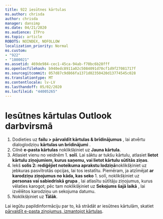 ```yaml
---
title: 922 iesūtnes kārtulas
ms.author: chrisda
author: chrisda
manager: dansimp
ms.date: 04/21/2020
ms.audience: ITPro
ms.topic: article
ROBOTS: NOINDEX, NOFOLLOW
localization_priority: Normal
ms.custom:
- "922"
- "1800021"
ms.assetid: 469de984-cec1-45ca-94ab-f70bc6b28fff
ms.openlocfilehash: b940edc8911a02c5084091d70cf1d9f27081717f
ms.sourcegitcommit: 057d87c9d866fa1371d02350420d13774545c028
ms.translationtype: MT
ms.contentlocale: lv-LV
ms.lasthandoff: 05/02/2020
ms.locfileid: "44005265"
---
```

# <a name="inbox-rules-in-outlook-desktop"></a>Iesūtnes kārtulas Outlook darbvirsmā

1. Dodieties uz **failu > pārvaldīt kārtulas & brīdinājumus** , lai atvērtu dialoglodziņu **kārtulas un brīdinājumi** .
2. Cilnē **e-pasta kārtulas** noklikšķiniet uz **Jauna kārtula**.
3. Atlasiet vienu no veidnēm 1. **solī**. Lai sāktu ar tukšu kārtulu, atlasiet **lietot kārtulu ziņojumiem, kurus saņemu, vai lietot kārtulu sūtītās ziņas**.
4. Iekš **solis 2: rediģējiet noteikuma aprakstu lodziņā**noklikšķiniet uz jebkuras pasvītrotās opcijas, lai tos iestatītu. Piemēram, ja atzīmējat **ar karodziņu ziņojumus no kāda, kas seko** 1. solī, noklikšķiniet uz **personas vai sabiedriskā grupa** , lai atlasītu sūtītāju ziņojumus, kurus vēlaties karogot; pēc tam noklikšķiniet uz **Sekojums šajā laikā** , lai izvēlētos karodziņu un sekojuma datumu.
5. Noklikšķiniet uz **Tālāk**.

Lai iegūtu papildinformāciju par to, kā strādāt ar iesūtnes kārtulām, skatiet [pārvaldīt e-pasta ziņojumus, izmantojot kārtulas](https://support.office.com/article/manage-email-messages-by-using-rules-c24f5dea-9465-4df4-ad17-a50704d66c59).
